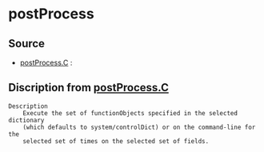# postProcess

## Source

- [postProcess.C](postProcess.C) : 


## Discription from [postProcess.C](postProcess.C)

```
Description
    Execute the set of functionObjects specified in the selected dictionary
    (which defaults to system/controlDict) or on the command-line for the
    selected set of times on the selected set of fields.


```

